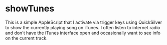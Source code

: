 showTunes
=========

This is a simple AppleScript that I activate via trigger keys using
QuickSilver to show the currently playing song on iTunes. I often
listen to internet radio and don't have the iTunes interface open
and occasionally want to see info on the current track.

